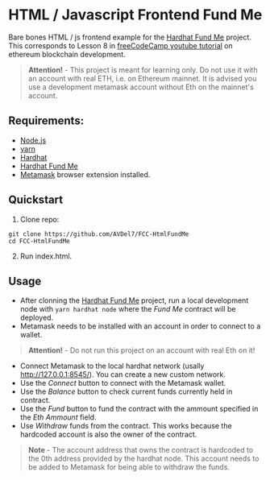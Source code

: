 # HTML / Javascript Frontend Fund Me

Bare bones HTML / js frontend example for the [Hardhat Fund Me](https://github.com/AVDel7/FCC-HardhatFundMe) project. This corresponds to Lesson 8 in [freeCodeCamp youtube tutorial](https://www.youtube.com/watch?v=gyMwXuJrbJQ&t=45177s) on ethereum blockchain development.

> **Attention!** - This project is meant for learning only. Do not use it with an account with real ETH, i.e. on Ethereum mainnet. It is advised you use a development metamask account without Eth on the mainnet's account.


## Requirements:

* [Node.js](https://nodejs.org/)
* [yarn](https://yarnpkg.com/)
* [Hardhat](https://hardhat.org/)
* [Hardhat Fund Me](https://github.com/AVDel7/FCC-HardhatFundMe)
* [Metamask](https://metamask.io/) browser extension installed.

## Quickstart

1. Clone repo:
```
git clone https://github.com/AVDel7/FCC-HtmlFundMe
cd FCC-HtmlFundMe
```

2. Run index.html.

## Usage

* After clonning the [Hardhat Fund Me](https://github.com/AVDel7/FCC-HardhatFundMe) project, run a local development node with `yarn hardhat node` where the _Fund Me_ contract will be deployed.
* Metamask needs to be installed with an account in order to connect to a wallet.
 > **Attention!** - Do not run this project on an account with real Eth on it!
* Connect Metamask to the local hardhat network (usally http://127.0.0.1:8545/). You can create a new custom network.
* Use the _Connect_ button to connect with the Metamask wallet.
* Use the _Balance_ button to check current funds currently held in contract.
* Use the _Fund_ button to fund the contract with the ammount specified in the _Eth Ammount_ field.
* Use _Withdraw_ funds from the contract. This works because the hardcoded account is also the owner of the contract.
> **Note** - The account address that owns the contract is hardcoded to the 0th address provided by the hardhat node. This account needs to be added to Metamask for being able to withdraw the funds.